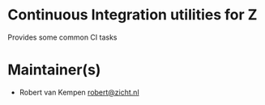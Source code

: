 # Continuous Integration utilities for Z

Provides some common CI tasks

# Maintainer(s)
* Robert van Kempen <robert@zicht.nl>
